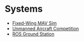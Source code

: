 # Systems

- [Fixed-Wing MAV Sim](./Fixed-Wing_MAV_Sim.md)
- [Unmanned Aircraft Competition](./Unmanned_Aircraft_Competition.md)
- [ROS Ground Station](./ROS_Ground_Station.md)
